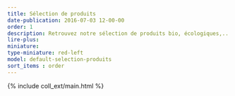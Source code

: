 ```yaml
---
title: Sélection de produits
date-publication: 2016-07-03 12-00-00
order: 1
description: Retrouvez notre sélection de produits bio, écologiques,...
lire-plus:
miniature:
type-miniature: red-left
model: default-selection-produits
sort_items : order
---
```



{% include coll_ext/main.html %}

